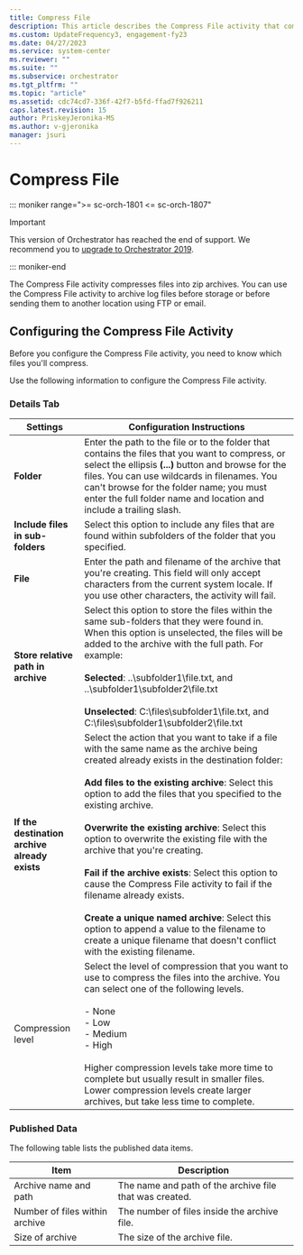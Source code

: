 ```yaml
---
title: Compress File 
description: This article describes the Compress File activity that compresses files into zip archives.
ms.custom: UpdateFrequency3, engagement-fy23
ms.date: 04/27/2023
ms.service: system-center
ms.reviewer: ""
ms.suite: ""
ms.subservice: orchestrator
ms.tgt_pltfrm: ""
ms.topic: "article"
ms.assetid: cdc74cd7-336f-42f7-b5fd-ffad7f926211
caps.latest.revision: 15
author: PriskeyJeronika-MS
ms.author: v-gjeronika
manager: jsuri
---
```

# Compress File

::: moniker range=">= sc-orch-1801 <= sc-orch-1807"

> [!IMPORTANT]
>
> This version of Orchestrator has reached the end of support. We recommend you to [upgrade to Orchestrator 2019](../index.yml).

::: moniker-end

The Compress File activity compresses files into zip archives. You can use the Compress File activity to archive log files before storage or before sending them to another location using FTP or email.  

## Configuring the Compress File Activity  
 Before you configure the Compress File activity, you need to know which files you'll compress.  

 Use the following information to configure the Compress File activity.  

### Details Tab  

|Settings|Configuration Instructions|  
|--------------|--------------------------------|  
|**Folder**|Enter the path to the file or to the folder that contains the files that you want to compress, or select the ellipsis **(...)** button and browse for the files. You can use wildcards in filenames. You can't browse for the folder name; you must enter the full folder name and location and include a trailing slash.|  
|**Include files in sub-folders**|Select this option to include any files that are found within subfolders of the folder that you specified.|  
|**File**|Enter the path and filename of the archive that you're creating. This field will only accept characters from the current system locale. If you use other characters, the activity will fail.|  
|**Store relative path in archive**|Select this option to store the files within the same sub-folders that they were found in. When this option is unselected, the files will be added to the archive with the full path. For example:<br /><br /> **Selected**: ..\subfolder1\file.txt, and ..\subfolder1\subfolder2\file.txt<br /><br /> **Unselected**: C:\files\subfolder1\file.txt, and C:\files\subfolder1\subfolder2\file.txt|  
|**If the destination archive already exists**|Select the action that you want to take if a file with the same name as the archive being created already exists in the destination folder:<br /><br /> **Add files to the existing archive**: Select this option to add the files that you specified to the existing archive.<br /><br /> **Overwrite the existing archive**: Select this option to overwrite the existing file with the archive that you're creating.<br /><br /> **Fail if the archive exists**: Select this option to cause the Compress File activity to fail if the filename already exists.<br /><br /> **Create a unique named archive**: Select this option to append a value to the filename to create a unique filename that doesn't conflict with the existing filename.|  
|Compression level|Select the level of compression that you want to use to compress the files into the archive. You can select one of the following levels.<br /><br /> -   None<br />-   Low<br />-   Medium<br />-   High<br /><br /> Higher compression levels take more time to complete but usually result in smaller files. Lower compression levels create larger archives, but take less time to complete.|  

### Published Data  
 The following table lists the published data items.  

|Item|Description|  
|----------|-----------------|  
|Archive name and path|The name and path of the archive file that was created.|  
|Number of files within archive|The number of files inside the archive file.|  
|Size of archive|The size of the archive file.|